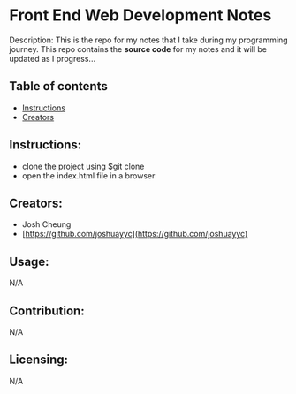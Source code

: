 # Front End Web Development Notes
Description: This is the repo for my notes that I take during my programming journey. This repo contains the **source code** for my notes and it will be updated as I progress...

## Table of contents
* [Instructions](#instructions)
* [Creators](#creators)


## Instructions:
* clone the project using $git clone
* open the index.html file in a browser

## Creators:
* Josh Cheung
* [https://github.com/joshuayyc](https://github.com/joshuayyc)

## Usage:
N/A

## Contribution:
N/A

## Licensing:
N/A
